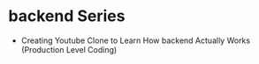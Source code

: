 # backend Series

* Creating Youtube Clone to Learn How backend Actually Works (Production Level Coding)
